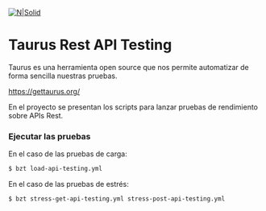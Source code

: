 

[![N|Solid](http://qajungle.com/wp-content/uploads/2016/01/logo2.png)](http://qajungle.com)

# Taurus Rest API Testing

Taurus es una herramienta open source que nos permite automatizar de forma sencilla nuestras pruebas.

https://gettaurus.org/

En el proyecto se presentan los scripts para lanzar pruebas de rendimiento sobre APIs Rest.

### Ejecutar las pruebas

En el caso de las pruebas de carga:

```sh
$ bzt load-api-testing.yml
```

En el caso de las pruebas de estrés:

```sh
$ bzt stress-get-api-testing.yml stress-post-api-testing.yml
```